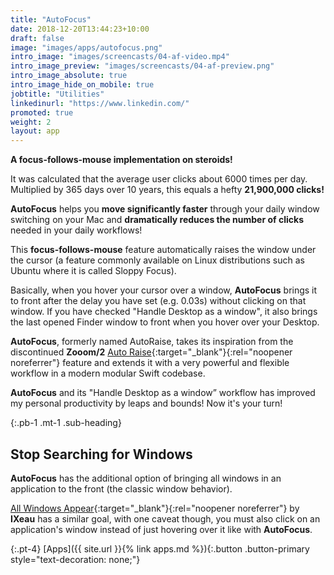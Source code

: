 ```yaml
---
title: "AutoFocus"
date: 2018-12-20T13:44:23+10:00
draft: false
image: "images/apps/autofocus.png"
intro_image: "images/screencasts/04-af-video.mp4"
intro_image_preview: "images/screencasts/04-af-preview.png"
intro_image_absolute: true
intro_image_hide_on_mobile: true
jobtitle: "Utilities"
linkedinurl: "https://www.linkedin.com/"
promoted: true
weight: 2
layout: app
---
```


**A focus-follows-mouse implementation on steroids!**

It was calculated that the average user clicks about 6000 times per day. Multiplied by 365 days over 10 years, this equals a hefty **21,900,000 clicks!**

<!--break-->

**AutoFocus** helps you **move significantly faster** through your daily window switching on your Mac and **dramatically reduces the number of clicks** needed in your daily workflows!

This **focus-follows-mouse** feature automatically raises the window under the cursor (a feature commonly available on Linux distributions such as Ubuntu where it is called Sloppy Focus).

Basically, when you hover your cursor over a window, **AutoFocus** brings it to front after the delay you have set (e.g. 0.03s) without clicking on that window. If you have checked "Handle Desktop as a window", it also brings the last opened Finder window to front when you hover over your Desktop.

**AutoFocus**, formerly named AutoRaise, takes its inspiration from the discontinued **Zooom/2** [Auto Raise](https://img.informer.com/screenshots_mac/19/19146_1.png){:target="_blank"}{:rel="noopener noreferrer"} feature and extends it with a very powerful and flexible workflow in a modern modular Swift codebase.

**AutoFocus** and its "Handle Desktop as a window” workflow has improved my personal productivity by leaps and bounds! Now it's your turn!

{:.pb-1 .mt-1 .sub-heading}
## Stop Searching for Windows

**AutoFocus** has the additional option of bringing all windows in an application to the front (the classic window behavior).

[All Windows Appear](https://www.ixeau.com/all-windows-appear/){:target="_blank"}{:rel="noopener noreferrer"} by **IXeau** has a similar goal, with one caveat though, you must also click on an application's window instead of just hovering over it like with **AutoFocus**.

{:.pt-4}
[Apps]({{ site.url }}{% link apps.md %}){:.button .button-primary style="text-decoration: none;"}
